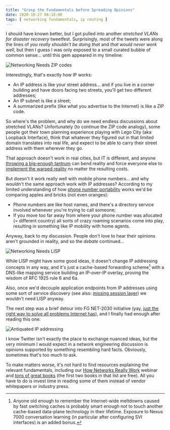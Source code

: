 ```yaml
---
title: "Grasp the Fundamentals before Spreading Opinions"
date: 2020-10-27 06:18:00
tags: [ networking fundamentals, ip routing ]
---
```

I should have known better, but I got pulled into another _stretched VLANs for disaster recovery_ tweetfest. Surprisingly, most of the tweets were along the lines of _you really shouldn't be doing that_ and _that would never work well_, but then I guess I was only exposed to a small curated bubble of common sense... until this gem appeared in my timeline:

![Networking Needs ZIP codes](/2020/10/Twitter-ZIP-Code.png)

Interestingly, that's exactly how IP works:
<!--more-->
* An IP address is like your street address... and if you live in a corner building and have doors facing two streets, you'll get two different addresses;
* An IP subnet is like a street;
* A summarized prefix (like what you advertise to the Internet) is like a ZIP code.

So where's the problem, and why do we need endless discussions about stretched VLANs? Unfortunately (to continue the ZIP code analogy), some people got their town planning experience playing with Lego City (aka Loopback Interface), think that whatever they figured out in that limited domain translates into real life, and expect to be able to carry their street address with them wherever they go.

That approach doesn't work in real cities, but IT is different, and anyone [throwing a big-enough tantrum](https://blog.ipspace.net/2013/04/this-is-what-makes-networking-so-complex.html) can bend reality and force everyone else to [implement the warped reality](https://blog.ipspace.net/2013/01/long-distance-vmotion-stretched-ha.html) no matter the resulting costs.

But doesn't it work really well with mobile phone numbers... and why wouldn't the same approach work with IP addresses? According to my limited understanding of how [phone number portability](https://en.wikipedia.org/wiki/Local_number_portability) works we'd be comparing apples and bricks (not even oranges):

* Phone numbers are like host names, and there's a directory service involved whenever you're trying to call someone;
* If you move too far away from where your phone number was allocated (= different country) all sorts of crazy roaming scenarios come into play, resulting in something like IP mobility with home agents.

Anyway, back to my discussion. People don't love to hear their opinions aren't grounded in reality, and so the _debate_ continued...

![Networking Needs LISP](/2020/10/Twitter-LISP.png)

While LISP might have some good ideas, it doesn't change IP addressing concepts in any way, and it's just a cache-based forwarding scheme[^1] with a DNS-like mapping service building an IP-over-IP overlay, proving the wisdom of RFC 1925 rule 6 and 6a. 

Also, once we'd decouple application endpoints from IP addresses using some sort of service discovery (see also: [missing session layer](https://blog.ipspace.net/2009/08/what-went-wrong-tcpip-lacks-session.html)) we wouldn't need LISP anyway.

The next step was a brief detour into FG NET-2030 initiative (yay, [just the right way to solve all problems Internet has](https://labs.apnic.net/?p=1318)), and I finally had enough after reading this one:

![Antiquated IP addressing](/2020/10/Twitter-Antiquated.png)

I know Twitter isn't exactly the place to exchange nuanced ideas, but the very minimum I would expect in a network engineering discussion is opinions supported by something resembling hard facts. Obviously, sometimes that's too much to ask.

To make matters worse, it's not hard to find resources explaining the relevant fundamentals, including our [How Networks Really Work](https://www.ipspace.net/How_Networks_Really_Work) webinar and [tons of great books](https://my.ipspace.net/bin/list?id=Net101#TEXTBOOK) (the first two books in that list are free). All you have to do is invest time in reading some of them instead of vendor whitepapers or industry press.

[^1]: Anyone old enough to remember the Internet-wide meltdowns caused by fast switching caches is probably smart enough not to touch another cache-based data-plane technology in their lifetime. Exposure to Nexus 7000 conversation learning (in particular after configuring SVI interfaces) is an added bonus.